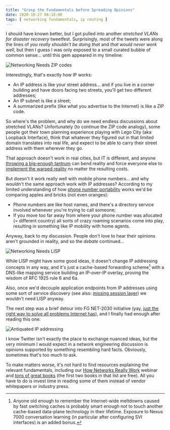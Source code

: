 ```yaml
---
title: "Grasp the Fundamentals before Spreading Opinions"
date: 2020-10-27 06:18:00
tags: [ networking fundamentals, ip routing ]
---
```

I should have known better, but I got pulled into another _stretched VLANs for disaster recovery_ tweetfest. Surprisingly, most of the tweets were along the lines of _you really shouldn't be doing that_ and _that would never work well_, but then I guess I was only exposed to a small curated bubble of common sense... until this gem appeared in my timeline:

![Networking Needs ZIP codes](/2020/10/Twitter-ZIP-Code.png)

Interestingly, that's exactly how IP works:
<!--more-->
* An IP address is like your street address... and if you live in a corner building and have doors facing two streets, you'll get two different addresses;
* An IP subnet is like a street;
* A summarized prefix (like what you advertise to the Internet) is like a ZIP code.

So where's the problem, and why do we need endless discussions about stretched VLANs? Unfortunately (to continue the ZIP code analogy), some people got their town planning experience playing with Lego City (aka Loopback Interface), think that whatever they figured out in that limited domain translates into real life, and expect to be able to carry their street address with them wherever they go.

That approach doesn't work in real cities, but IT is different, and anyone [throwing a big-enough tantrum](https://blog.ipspace.net/2013/04/this-is-what-makes-networking-so-complex.html) can bend reality and force everyone else to [implement the warped reality](https://blog.ipspace.net/2013/01/long-distance-vmotion-stretched-ha.html) no matter the resulting costs.

But doesn't it work really well with mobile phone numbers... and why wouldn't the same approach work with IP addresses? According to my limited understanding of how [phone number portability](https://en.wikipedia.org/wiki/Local_number_portability) works we'd be comparing apples and bricks (not even oranges):

* Phone numbers are like host names, and there's a directory service involved whenever you're trying to call someone;
* If you move too far away from where your phone number was allocated (= different country) all sorts of crazy roaming scenarios come into play, resulting in something like IP mobility with home agents.

Anyway, back to my discussion. People don't love to hear their opinions aren't grounded in reality, and so the _debate_ continued...

![Networking Needs LISP](/2020/10/Twitter-LISP.png)

While LISP might have some good ideas, it doesn't change IP addressing concepts in any way, and it's just a cache-based forwarding scheme[^1] with a DNS-like mapping service building an IP-over-IP overlay, proving the wisdom of RFC 1925 rule 6 and 6a. 

Also, once we'd decouple application endpoints from IP addresses using some sort of service discovery (see also: [missing session layer](https://blog.ipspace.net/2009/08/what-went-wrong-tcpip-lacks-session.html)) we wouldn't need LISP anyway.

The next step was a brief detour into FG NET-2030 initiative (yay, [just the right way to solve all problems Internet has](https://labs.apnic.net/?p=1318)), and I finally had enough after reading this one:

![Antiquated IP addressing](/2020/10/Twitter-Antiquated.png)

I know Twitter isn't exactly the place to exchange nuanced ideas, but the very minimum I would expect in a network engineering discussion is opinions supported by something resembling hard facts. Obviously, sometimes that's too much to ask.

To make matters worse, it's not hard to find resources explaining the relevant fundamentals, including our [How Networks Really Work](https://www.ipspace.net/How_Networks_Really_Work) webinar and [tons of great books](https://my.ipspace.net/bin/list?id=Net101#TEXTBOOK) (the first two books in that list are free). All you have to do is invest time in reading some of them instead of vendor whitepapers or industry press.

[^1]: Anyone old enough to remember the Internet-wide meltdowns caused by fast switching caches is probably smart enough not to touch another cache-based data-plane technology in their lifetime. Exposure to Nexus 7000 conversation learning (in particular after configuring SVI interfaces) is an added bonus.